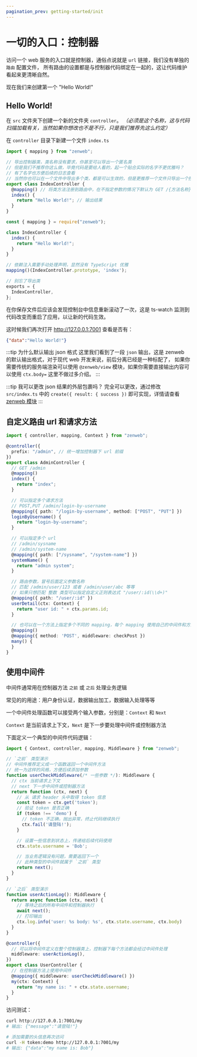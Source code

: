 ```yaml
---
pagination_prev: getting-started/init
---
```


# 一切的入口：控制器

访问一个 web 服务的入口就是控制器，通俗点说就是 `url` 链接，我们没有单独的 `路由` 配置文件，
所有路由的设置都是与控制器代码绑定在一起的，这让代码维护看起来更清晰自然。

现在我们来创建第一个 "Hello World!"

## Hello World!

在 `src` 文件夹下创建一个新的文件夹 `controller`。 *（必须是这个名称，这与代码扫描加载有关，当然如果你想改也不是不行，只是我们推荐先这么约定）*

在 `controller` 目录下新建一个文件 `index.ts`
```ts tab title="src/controller/index.ts"
import { mapping } from "zenweb";

// 导出控制器类，类名称没有要求，你甚至可以导出一个匿名类
// 但是我们不推荐你这么做，毕竟代码是要给人看的，起一个贴合实际的名字不更优雅吗？
// 有了名字也方便后续的日志查看
// 当然你也可以在一个文件中导出多个类，都是可以生效的，但是更推荐一个文件只导出一个控制器类
export class IndexController {
  @mapping() // 将类方法注册到路由中，在不指定参数的情况下默认为 GET /{方法名称} (index 名称比较特殊默认为 /)
  index() {
    return "Hello World!"; // 输出结果
  }
}
```
```js tab title="app/controller/index.js"
const { mapping } = require("zenweb");

class IndexController {
  index() {
    return "Hello World!";
  }
}

// 依赖注入需要手动处理声明，显然没有 TypeScript 优雅
mapping()(IndexController.prototype, 'index');

// 别忘了导出类
exports = {
  IndexController,
};
```

在你保存文件后应该会发现控制台中信息重新滚动了一次，这是 ts-watch 监测到代码改变而重启了应用，以让新的代码生效。

这时候我们再次打开 http://127.0.0.1:7001 查看是否有：
```json
{"data":"Hello World!"}
```

:::tip 为什么默认输出 json 格式
这里我们看到了一段 `json` 输出，这是 zenweb 的默认输出格式，对于现代 web 开发来说，前后分离已经是一种标配了，
如果你需要传统的服务端渲染可以使用 `@zenweb/view` 模块，如果你需要直接输出内容可以使用 `ctx.body=` 这里不做过多介绍。
:::

:::tip 我可以更改 json 结果的外层包裹吗？
完全可以更改，通过修改 `src/index.ts` 中的 `create({ result: { success })` 即可实现，详情请查看 [zenweb 模块](../modules/zenweb)
:::

## 自定义路由 url 和请求方法

```ts tab title="src/controller/admin.ts"
import { controller, mapping, Context } from "zenweb";

@controller({
  prefix: "/admin", // 统一增加控制器下 url 前缀
})
export class AdminController {
  // GET /admin
  @mapping()
  index() {
    return "index";
  }

  // 可以指定多个请求方法
  // POST,PUT /admin/login-by-username
  @mapping({ path: "/login-by-username", method: ["POST", "PUT"] })
  loginByUsername() {
    return "login-by-username";
  }

  // 可以指定多个 url
  // /admin/sysname
  // /admin/system-name
  @mapping({ path: ["/sysname", "/system-name"] })
  systemName() {
    return "admin system";
  }

  // 路由参数，冒号后面定义参数名称
  // 匹配 /admin/user/123 或者 /admin/user/abc 等等
  // 如果只想匹配 整数 类型可以指定自定义正则表达式 "/user/:id(\\d+)"
  @mapping({ path: "/user/:id" })
  userDetail(ctx: Context) {
    return "user id: " + ctx.params.id;
  }

  // 也可以在一个方法上指定多个不同的 mapping，每个 mapping 使用自己的中间件和方法
  @mapping()
  @mapping({ method: 'POST', middleware: checkPost })
  many() {
  }
}
```

## 使用中间件

中间件通常用在控制器方法 `之前` 或 `之后` 处理业务逻辑

常见的的用途：用户身份认证，数据输出加工，数据输入处理等等

一个中间件处理函数可以接受两个输入参数，分别是：`Context` 和 `Next`

`Context` 是当前请求上下文，`Next` 是下一步要处理中间件或控制器方法

下面定义一个典型的中间件代码逻辑：

```ts title="src/controller/user.ts"
import { Context, controller, mapping, Middleware } from "zenweb";

// `之前` 类型演示
// 中间件推荐定义成一个函数返回一个中间件方法
// 统一为这样的风格，方便后续添加参数
function userCheckMiddleware(/* 一些参数 */): Middleware {
  // ctx 当前请求上下文
  // next 下一步中间件或控制器方法
  return function (ctx, next) {
    // 从 请求 header 头中取得 token 信息
    const token = ctx.get('token');
    // 验证 token 是否正确
    if (token !== 'demo') {
      // token 不正确，抛出异常，终止代码继续执行
      ctx.fail('请登陆!');
    }

    // 设置一些信息到状态上，传递给后续代码使用
    ctx.state.username = 'Bob';

    // 当业务逻辑没有问题，需要返回下一个
    // 此种类型的中间件就属于 `之前` 类型
    return next();
  }
}

// `之后` 类型演示
function userActionLog(): Middleware {
  return async function (ctx, next) {
    // 等待之后的所有中间件和控制器执行
    await next();
    // 打印输出
    ctx.log.info('user: %s body: %s', ctx.state.username, ctx.body)
  }
}

@controller({
  // 可以将中间件定义在整个控制器类上，控制器下每个方法都会经过中间件处理
  middleware: userActionLog(),
})
export class UserController {
  // 在控制器方法上使用中间件
  @mapping({ middleware: userCheckMiddleware() })
  my(ctx: Context) {
    return "my name is: " + ctx.state.username;
  }
}
```

访问测试：

```bash
curl http://127.0.0.1:7001/my
# 输出: {"message":"请登陆!"}

# 添加需要的头信息再次访问
curl -H token:demo http://127.0.0.1:7001/my
# 输出: {"data":"my name is: Bob"}
```
